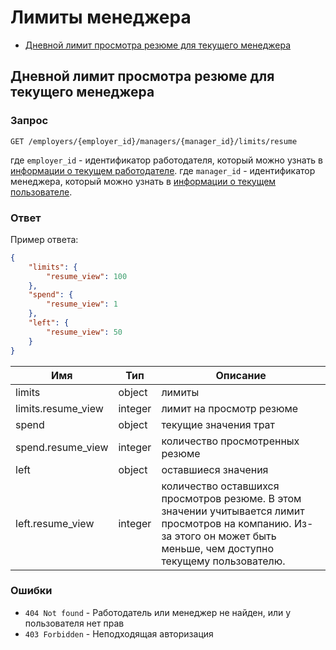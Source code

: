 # Лимиты менеджера 

* [Дневной лимит просмотра резюме для текущего менеджера](#resume_limit)

<a name="resume_limit"></a>
## Дневной лимит просмотра резюме для текущего менеджера

### Запрос
`GET /employers/{employer_id}/managers/{manager_id}/limits/resume`

 где `employer_id` - идентификатор работодателя, который можно узнать в [информации о текущем работодателе](https://api.zarplata.ru/openapi/redoc#tag/Informaciya-o-menedzhere).
 где `manager_id` - идентификатор менеджера, который можно узнать в [информации о текущем пользователе](https://api.zarplata.ru/openapi/redoc#tag/Informaciya-o-menedzhere/paths/~1me/get).

### Ответ

Пример ответа:
```json
{
    "limits": {
        "resume_view": 100
    },
    "spend": {
        "resume_view": 1
    },
    "left": {
        "resume_view": 50
    }
}
```

 Имя | Тип | Описание
 --- | --- | ---
 limits | object | лимиты 
 limits.resume_view | integer | лимит на просмотр резюме
 spend | object | текущие значения трат
 spend.resume_view | integer | количество просмотренных резюме
 left | object | оставшиеся значения
 left.resume_view | integer | количество оставшихся просмотров резюме. В этом значении учитывается лимит просмотров на компанию. Из-за этого он может быть меньше, чем доступно текущему пользователю.

### Ошибки
* `404 Not found` - Работодатель или менеджер не найден, или у пользователя нет прав
* `403 Forbidden` - Неподходящая авторизация
